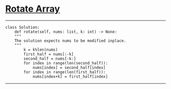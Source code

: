 
# [Rotate Array](https://leetcode.com/explore/interview/card/top-interview-questions-easy/92/array/646/)
___
```
class Solution:
    def rotate(self, nums: list, k: int) -> None:
    """
    The solution expects nums to be modified inplace.
    """
        k = k%len(nums)
        first_half = nums[:-k]
        second_half = nums[-k:]
        for index in range(len(second_half)):
            nums[index] = second_half[index]
        for index in range(len(first_half)):
            nums[index+k] = first_half[index]
```
___